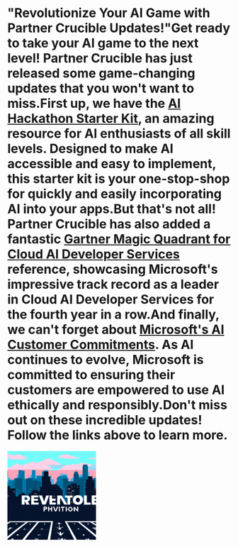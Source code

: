 # "Revolutionize Your AI Game with Partner Crucible Updates!"Get ready to take your AI game to the next level! Partner Crucible has just released some game-changing updates that you won't want to miss.First up, we have the [AI Hackathon Starter Kit](https://github.com/rohit-lakhanpal/ai-hackathon-starter-kit), an amazing resource for AI enthusiasts of all skill levels. Designed to make AI accessible and easy to implement, this starter kit is your one-stop-shop for quickly and easily incorporating AI into your apps.But that's not all! Partner Crucible has also added a fantastic [Gartner Magic Quadrant for Cloud AI Developer Services](https://azure.microsoft.com/en-us/blog/microsoft-is-a-leader-in-the-2023-gartner-magic-quadrant-for-cloud-ai-developer-services/) reference, showcasing Microsoft's impressive track record as a leader in Cloud AI Developer Services for the fourth year in a row.And finally, we can't forget about [Microsoft's AI Customer Commitments](https://blogs.microsoft.com/blog/2023/06/08/announcing-microsofts-ai-customer-commitments/). As AI continues to evolve, Microsoft is committed to ensuring their customers are empowered to use AI ethically and responsibly.Don't miss out on these incredible updates! Follow the links above to learn more.
![ DataAISolutionArea-AzureOpenAI.md ]( DataAISolutionArea-AzureOpenAI.md-image.png )
